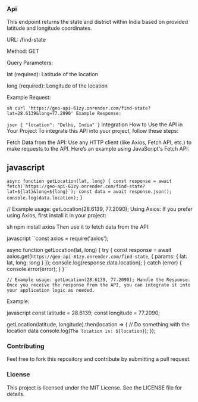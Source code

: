 ### Api

This endpoint returns the state and district within India based on provided latitude and longitude coordinates.

URL: /find-state

Method: GET

Query Parameters:

lat (required): Latitude of the location

long (required): Longitude of the location

Example Request:

``sh
curl 'https://geo-api-61zy.onrender.com/find-state?lat=28.6139&long=77.2090'
Example Response:``

``json
{
  "location": "Delhi, India"
}``
Integration
How to Use the API in Your Project
To integrate this API into your project, follow these steps:

Fetch Data from the API: Use any HTTP client (like Axios, Fetch API, etc.) to make requests to the API. Here’s an example using JavaScript's Fetch API:

## javascript
``async function getLocation(lat, long) {
  const response = await fetch(`https://geo-api-61zy.onrender.com/find-state?lat=${lat}&long=${long}`);
  const data = await response.json();
  console.log(data.location);``
}

// Example usage:
getLocation(28.6139, 77.2090);
Using Axios: If you prefer using Axios, first install it in your project:

sh
npm install axios
Then use it to fetch data from the API:

javascript
``const axios = require('axios');

async function getLocation(lat, long) {
  try {
    const response = await axios.get(`https://geo-api-61zy.onrender.com/find-state`, {
      params: {
        lat: lat,
        long: long
      }
    });
    console.log(response.data.location);
  } catch (error) {
    console.error(error);
  }
}``

``// Example usage:
getLocation(28.6139, 77.2090);
Handle the Response: Once you receive the response from the API, you can integrate it into your application logic as needed.``

Example:

javascript
const latitude = 28.6139;
const longitude = 77.2090;

getLocation(latitude, longitude).then(location => {
  // Do something with the location data
  console.log(`The location is: ${location}`);
});


### Contributing
Feel free to fork this repository and contribute by submitting a pull request.

### License
This project is licensed under the MIT License. See the LICENSE file for details.


